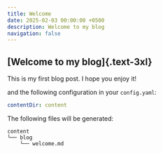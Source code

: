 ```yaml
---
title: Welcome
date: 2025-02-03 00:00:00 +0500
description: Welcome to my blog
navigation: false
---
```


## [Welcome to my blog]{.text-3xl}

This is my first blog post. I hope you enjoy it!

and the following configuration in your `config.yaml`:

```yaml [config.yaml]
contentDir: content
```

The following files will be generated:

```plaintext
content
└── blog
    └── welcome.md
```
